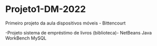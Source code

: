 # Projeto1-DM-2022
Primeiro projeto da aula dispositivos móveis - Bittencourt

-Projeto sistema de empréstimo de livros (biblioteca)-
NetBeans Java
WorkBench MySQL
